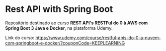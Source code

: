 # Rest API with Spring Boot
Repositório destinado ao curso **REST API's RESTFul do 0 à AWS com Spring Boot 3 Java e Docker**, na plataforma Udemy.

Link do curso: https://www.udemy.com/course/restful-apis-do-0-a-nuvem-com-springboot-e-docker/?couponCode=KEEPLEARNING
